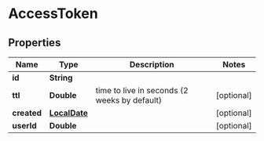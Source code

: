 
# AccessToken

## Properties
Name | Type | Description | Notes
------------ | ------------- | ------------- | -------------
**id** | **String** |  | 
**ttl** | **Double** | time to live in seconds (2 weeks by default) |  [optional]
**created** | [**LocalDate**](LocalDate.md) |  |  [optional]
**userId** | **Double** |  |  [optional]



